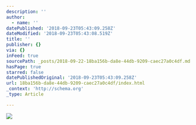 ```yaml
---
description: ''
author:
  - name: ''
datePublished: '2018-09-23T05:43:09.258Z'
dateModified: '2018-09-23T05:43:08.519Z'
title: ''
publisher: {}
via: {}
inFeed: true
sourcePath: _posts/2018-09-22-18ba156b-da8e-44db-9209-caec27a0c4df.md
hasPage: true
starred: false
datePublishedOriginal: '2018-09-23T05:43:09.258Z'
url: 18ba156b-da8e-44db-9209-caec27a0c4df/index.html
_context: 'http://schema.org'
_type: Article

---
```

![](https://the-grid-user-content.s3-us-west-2.amazonaws.com/2e11eb5c-fd12-42d0-84c6-162f7246a7dd.jpg)